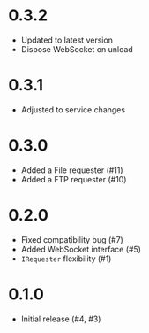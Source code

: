 # 0.3.2

- Updated to latest version
- Dispose WebSocket on unload

# 0.3.1

- Adjusted to service changes

# 0.3.0

- Added a File requester (#11)
- Added a FTP requester (#10)

# 0.2.0

- Fixed compatibility bug (#7)
- Added WebSocket interface (#5)
- `IRequester` flexibility (#1)

# 0.1.0

- Initial release (#4, #3)